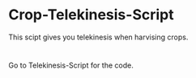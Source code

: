 # Crop-Telekinesis-Script
This scipt gives you telekinesis when harvising crops.
#
Go to Telekinesis-Script for the code. 
